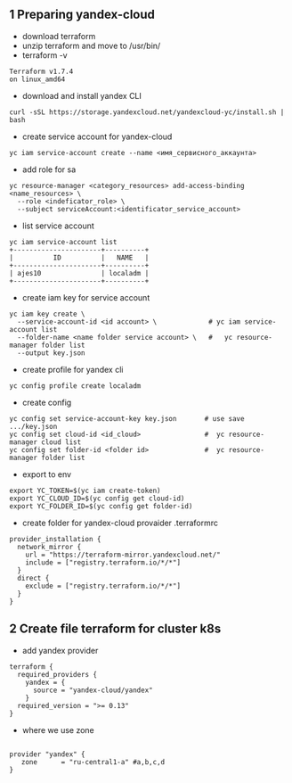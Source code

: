 ## 1 Preparing yandex-cloud 

- download terraform 
- unzip terraform and move to /usr/bin/
- terraform -v
```
Terraform v1.7.4
on linux_amd64
```
- download and install yandex CLI
```
curl -sSL https://storage.yandexcloud.net/yandexcloud-yc/install.sh | bash
```
- create service account for yandex-cloud
```
yc iam service-account create --name <имя_сервисного_аккаунта>
```
- add role for sa
```
yc resource-manager <category_resources> add-access-binding <name_resources> \
  --role <indeficator_role> \
  --subject serviceAccount:<identificator_service_account>
```
- list service account
```
yc iam service-account list
+----------------------+----------+
|          ID          |   NAME   |
+----------------------+----------+
| ajes10               | localadm |
+----------------------+----------+
```
- create iam key for service account
```
yc iam key create \
  --service-account-id <id account> \             # yc iam service-account list
  --folder-name <name folder service account> \   #   yc resource-manager folder list
  --output key.json
```
- create profile for yandex cli
```
yc config profile create localadm  
```
- create config
```
yc config set service-account-key key.json       # use save .../key.json
yc config set cloud-id <id_cloud>                #  yc resource-manager cloud list
yc config set folder-id <folder id>              #  yc resource-manager folder list
```
- export to env
```
export YC_TOKEN=$(yc iam create-token)
export YC_CLOUD_ID=$(yc config get cloud-id)
export YC_FOLDER_ID=$(yc config get folder-id)
```
- create folder for yandex-cloud provaider .terraformrc
```
provider_installation {
  network_mirror {
    url = "https://terraform-mirror.yandexcloud.net/"
    include = ["registry.terraform.io/*/*"]
  }
  direct {
    exclude = ["registry.terraform.io/*/*"]
  }
}
```
## 2 Create file terraform for cluster k8s
- add yandex provider
```
terraform {
  required_providers {
    yandex = {
      source = "yandex-cloud/yandex"
    }
  required_version = ">= 0.13"
}
```
- where we use zone
```

provider "yandex" {
   zone      = "ru-central1-a" #a,b,c,d
}
```
